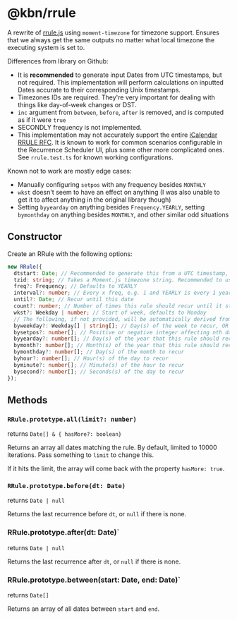 # @kbn/rrule

A rewrite of [rrule.js](https://github.com/jakubroztocil/rrule) using `moment-timezone` for timezone support. Ensures that we always get the same outputs no matter what local timezone the executing system is set to.

Differences from library on Github:

- It is **recommended** to generate input Dates from UTC timestamps, but not required. This implementation will perform calculations on inputted Dates accurate to their corresponding Unix timestamps.
- Timezones IDs are required. They're very important for dealing with things like day-of-week changes or DST.
- `inc` argument from `between`, `before`, `after` is removed, and is computed as if it were `true`
- SECONDLY frequency is not implemented.
- This implementation may not accurately support the entire [iCalendar RRULE RFC](https://www.rfc-editor.org/rfc/rfc5545). It is known to work for common scenarios configurable in the Recurrence Scheduler UI, plus some other more complicated ones. See `rrule.test.ts` for known working configurations.

Known not to work are mostly edge cases:

- Manually configuring `setpos` with any frequency besides `MONTHLY`
- `wkst` doesn't seem to have an effect on anything (I was also unable to get it to affect anything in the original library though)
- Setting `byyearday` on anything besides `Frequency.YEARLY`, setting `bymonthday` on anything besides `MONTHLY`, and other similar odd situations

## Constructor

Create an RRule with the following options:

```ts
new RRule({
  dtstart: Date; // Recommended to generate this from a UTC timestamp, but this impl
  tzid: string; // Takes a Moment.js timezone string. Recommended to use a country and city for DST accuracy, e.g. America/Phoenix and America/Denver are both in Mountain time but Phoenix doesn't observe DST
  freq?: Frequency; // Defaults to YEARLY
  interval?: number; // Every x freq, e.g. 1 and YEARLY is every 1 year, 2 and WEEKLY is every 2 weeks
  until?: Date; // Recur until this date
  count?: number; // Number of times this rule should recur until it stops
  wkst?: Weekday | number; // Start of week, defaults to Monday
  // The following, if not provided, will be automatically derived from the dtstart
  byweekday?: Weekday[] | string[]; // Day(s) of the week to recur, OR nth-day-of-month strings, e.g. "+2TU" second Tuesday of month, "-1FR" last Friday of the month, which will get internally converted to a byweekday/bysetpos combination
  bysetpos?: number[]; // Positive or negative integer affecting nth day of the month, eg -2 combined with byweekday of FR is 2nd to last Friday of the month. Best not to set this manually and just use byweekday.
  byyearday?: number[]; // Day(s) of the year that this rule should recur, e.g. 32 is Feb 1. Respects leap years.
  bymonth?: number[]; // Month(s) of the year that this rule should recur
  bymonthday?: number[]; // Day(s) of the momth to recur
  byhour?: number[]; // Hour(s) of the day to recur
  byminute?: number[]; // Minute(s) of the hour to recur
  bysecond?: number[]; // Seconds(s) of the day to recur
});
```

## Methods

### `RRule.prototype.all(limit?: number)`

returns `Date[] & { hasMore?: boolean}`

Returns an array all dates matching the rule. By default, limited to 10000 iterations. Pass something to `limit` to change this.

If it hits the limit, the array will come back with the property `hasMore: true`.

### `RRule.prototype.before(dt: Date)`

returns `Date | null`

Returns the last recurrence before `dt`, or `null` if there is none.

### RRule.prototype.after(dt: Date)`

returns `Date | null`

Returns the last recurrence after `dt`, or `null` if there is none.

### RRule.prototype.between(start: Date, end: Date)`

returns `Date[]`

Returns an array of all dates between `start` and `end`.
